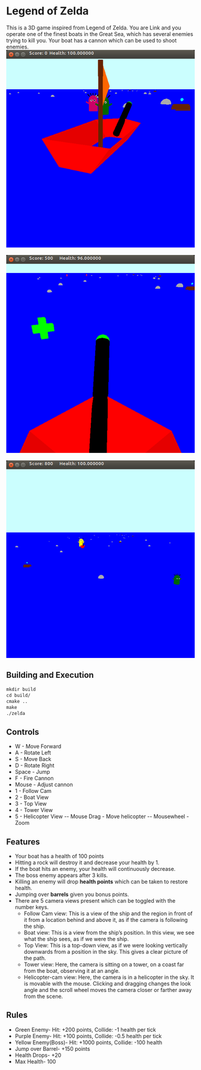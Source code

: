 # Legend of Zelda
This is a 3D game inspired from Legend of Zelda.
You are Link and you
operate one of the finest boats in the Great Sea, which has several enemies trying to kill you. Your boat has a cannon which can be used to shoot enemies.
![](Screenshot1.png)
<br><br>
![](Screenshot2.png)
<br><br>
![](Screenshot3.png)
## Building and Execution
```
mkdir build
cd build/
cmake ..
make
./zelda
```

## Controls
- W - Move Forward
- A - Rotate Left
- S - Move Back
- D - Rotate Right
- Space - Jump
- F - Fire Cannon
- Mouse - Adjust cannon
- 1 - Follow Cam
- 2 - Boat View
- 3 - Top View
- 4 - Tower View
- 5 - Helicopter View
-- Mouse Drag - Move helicopter
-- Mousewheel - Zoom

## Features
- Your boat has a health of 100 points
- Hitting a rock will destroy it and decrease your health by 1.
- If the boat hits an enemy, your health will continuously decrease.
- The boss enemy appears after 3 kills.
- Killing an enemy will drop **health points** which can be taken to restore health.
- Jumping over **barrels** given you bonus points.
- There are 5 camera views present which can be toggled with the number keys.
  - Follow Cam view: This is a view of the ship and the region in front of it from a location behind
and above it, as if the camera is following the ship.
  - Boat view: This is a view from the ship’s position. In this view, we see what the ship sees, as if we were the ship.
  - Top View: This is a top-down view, as if we were looking vertically downwards from a position
in the sky. This gives a clear picture of the path.
  - Tower view: Here, the camera is sitting on a tower, on a coast far from the boat, observing it at an angle.
  - Helicopter-cam view: Here, the camera is in a helicopter in the sky. It is movable with the mouse. Clicking and dragging changes the look angle and the scroll wheel moves the camera closer or farther away from the scene.

## Rules
- Green Enemy- Hit: +200 points, Collide: -1 health per tick
- Purple Enemy- Hit: +100 points, Collide: -0.5 health per tick
- Yellow Enemy(Boss)- Hit: +1000 points, Collide: -100 health
- Jump over Barrel- +150 points
- Health Drops- +20
- Max Health- 100
